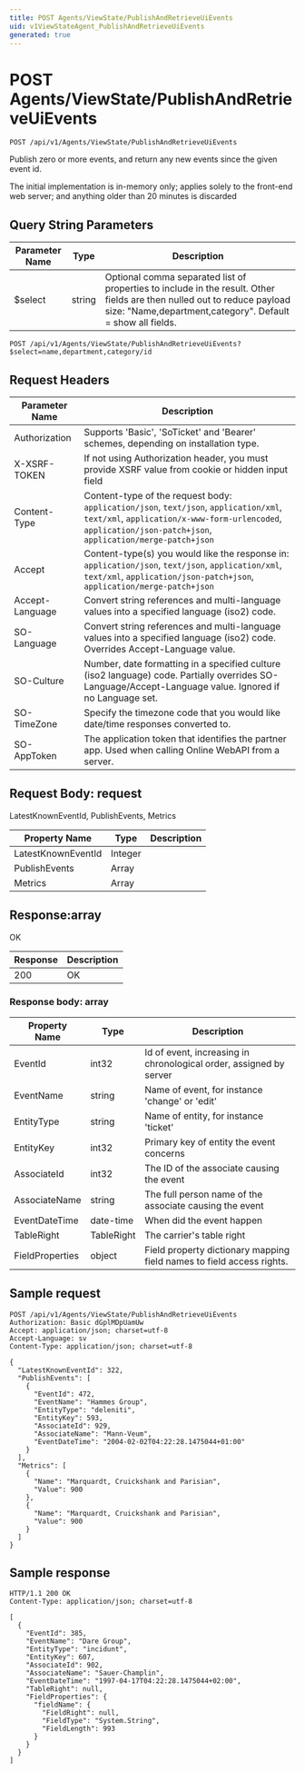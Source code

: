 ```yaml
---
title: POST Agents/ViewState/PublishAndRetrieveUiEvents
uid: v1ViewStateAgent_PublishAndRetrieveUiEvents
generated: true
---
```


# POST Agents/ViewState/PublishAndRetrieveUiEvents

```http
POST /api/v1/Agents/ViewState/PublishAndRetrieveUiEvents
```

Publish zero or more events, and return any new events since the given event id.


The initial implementation is in-memory only; applies solely to the front-end web server; and anything older than 20 minutes is discarded






## Query String Parameters

| Parameter Name | Type |  Description |
|----------------|------|--------------|
| $select | string |  Optional comma separated list of properties to include in the result. Other fields are then nulled out to reduce payload size: "Name,department,category". Default = show all fields. |

```http
POST /api/v1/Agents/ViewState/PublishAndRetrieveUiEvents?$select=name,department,category/id
```


## Request Headers

| Parameter Name | Description |
|----------------|-------------|
| Authorization  | Supports 'Basic', 'SoTicket' and 'Bearer' schemes, depending on installation type. |
| X-XSRF-TOKEN   | If not using Authorization header, you must provide XSRF value from cookie or hidden input field |
| Content-Type | Content-type of the request body: `application/json`, `text/json`, `application/xml`, `text/xml`, `application/x-www-form-urlencoded`, `application/json-patch+json`, `application/merge-patch+json` |
| Accept         | Content-type(s) you would like the response in: `application/json`, `text/json`, `application/xml`, `text/xml`, `application/json-patch+json`, `application/merge-patch+json` |
| Accept-Language | Convert string references and multi-language values into a specified language (iso2) code. |
| SO-Language | Convert string references and multi-language values into a specified language (iso2) code. Overrides Accept-Language value. |
| SO-Culture | Number, date formatting in a specified culture (iso2 language) code. Partially overrides SO-Language/Accept-Language value. Ignored if no Language set. |
| SO-TimeZone | Specify the timezone code that you would like date/time responses converted to. |
| SO-AppToken | The application token that identifies the partner app. Used when calling Online WebAPI from a server. |

## Request Body: request 

LatestKnownEventId, PublishEvents, Metrics 

| Property Name | Type |  Description |
|----------------|------|--------------|
| LatestKnownEventId | Integer |  |
| PublishEvents | Array |  |
| Metrics | Array |  |

## Response:array

OK

| Response | Description |
|----------------|-------------|
| 200 | OK |

### Response body: array

| Property Name | Type |  Description |
|----------------|------|--------------|
| EventId | int32 | Id of event, increasing in chronological order, assigned by server |
| EventName | string | Name of event, for instance 'change' or 'edit' |
| EntityType | string | Name of entity, for instance 'ticket' |
| EntityKey | int32 | Primary key of entity the event concerns |
| AssociateId | int32 | The ID of the associate causing the event |
| AssociateName | string | The full person name of the associate causing the event |
| EventDateTime | date-time | When did the event happen |
| TableRight | TableRight | The carrier's table right |
| FieldProperties | object | Field property dictionary mapping field names to field access rights. |

## Sample request

```http!
POST /api/v1/Agents/ViewState/PublishAndRetrieveUiEvents
Authorization: Basic dGplMDpUamUw
Accept: application/json; charset=utf-8
Accept-Language: sv
Content-Type: application/json; charset=utf-8

{
  "LatestKnownEventId": 322,
  "PublishEvents": [
    {
      "EventId": 472,
      "EventName": "Hammes Group",
      "EntityType": "deleniti",
      "EntityKey": 593,
      "AssociateId": 929,
      "AssociateName": "Mann-Veum",
      "EventDateTime": "2004-02-02T04:22:28.1475044+01:00"
    }
  ],
  "Metrics": [
    {
      "Name": "Marquardt, Cruickshank and Parisian",
      "Value": 900
    },
    {
      "Name": "Marquardt, Cruickshank and Parisian",
      "Value": 900
    }
  ]
}
```

## Sample response

```http_
HTTP/1.1 200 OK
Content-Type: application/json; charset=utf-8

[
  {
    "EventId": 385,
    "EventName": "Dare Group",
    "EntityType": "incidunt",
    "EntityKey": 607,
    "AssociateId": 902,
    "AssociateName": "Sauer-Champlin",
    "EventDateTime": "1997-04-17T04:22:28.1475044+02:00",
    "TableRight": null,
    "FieldProperties": {
      "fieldName": {
        "FieldRight": null,
        "FieldType": "System.String",
        "FieldLength": 993
      }
    }
  }
]
```